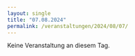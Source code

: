 ```yaml
---
layout: single
title: "07.08.2024"
permalink: /veranstaltungen/2024/08/07/
---
```


Keine Veranstaltung an diesem Tag.
